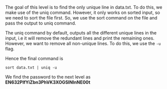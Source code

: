 The goal of this level is to find the only unique line in data.txt.
To do this, we make use of the uniq command. However, it only works on sorted input, so we need to sort the file first. So, we use the sort command on the file and pass the output to uniq command.

The uniq command by default, outputs all the different unique lines in the input, i.e it will remove the redundant lines and print the remaining ones. However, we want to remove all non-unique lines. To do this, we use the `-u` flag.

Hence the final command is 

```
sort data.txt | uniq -u
```

We find the password to the next level as 
**EN632PlfYiZbn3PhVK3XOGSlNInNE00t**